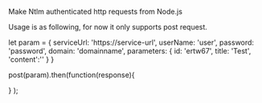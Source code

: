 Make Ntlm authenticated http requests from Node.js

Usage is as following, for now it only supports post request.

let param = {
        serviceUrl: 'https://service-url',
        userName: 'user',
        password: 'password',
        domain: 'domainname',
        parameters: {
            id: 'ertw67',
            title: 'Test',
            'content':''
        }
    }

post(param).then(function(response){

 }
);